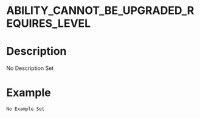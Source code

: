 # ABILITY_CANNOT_BE_UPGRADED_REQUIRES_LEVEL
# Description
No Description Set
# Example
```No Example Set```